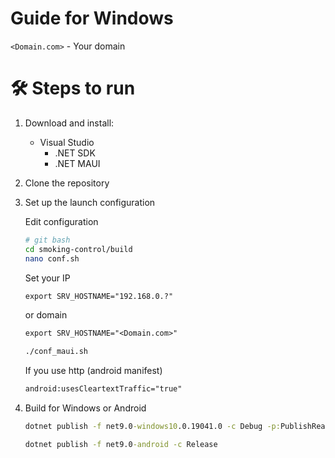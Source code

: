 
# Guide for Windows

```<Domain.com>``` - Your domain

# 🛠️ Steps to run

1. Download and install:
   - Visual Studio
      - .NET SDK
      - .NET MAUI
2. Clone the repository
3. Set up the launch configuration

    Edit configuration

    ```bash
    # git bash
    cd smoking-control/build
    nano conf.sh
    ```

    Set your IP

    ```txt
    export SRV_HOSTNAME="192.168.0.?"
    ```

    or domain
    
    ```txt
    export SRV_HOSTNAME="<Domain.com>"
    ```

    ```bash
    ./conf_maui.sh
    ```

    If you use http (android manifest)

    ```xml
    android:usesCleartextTraffic="true"
    ```

4. Build for Windows or Android
    ```cmd
    dotnet publish -f net9.0-windows10.0.19041.0 -c Debug -p:PublishReadyToRun=true -p:WindowsPackageType=None
    ```

    ```cmd
    dotnet publish -f net9.0-android -c Release
    ```